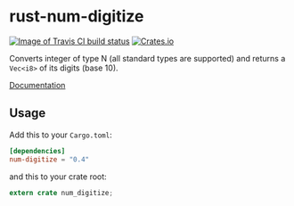 # rust-num-digitize
[![Image of Travis CI build status](https://travis-ci.org/lunemec/rust-num-digitize.svg?branch=master)](https://travis-ci.org/lunemec/rust-num-digitize)
[![Crates.io](https://img.shields.io/crates/v/num-digitize.svg)](https://crates.io/crates/num-digitize)

Converts integer of type N (all standard types are supported)
and returns a `Vec<i8>` of its digits (base 10).

[Documentation](https://lunemec.github.io/rust-num-digitize/)

## Usage

Add this to your `Cargo.toml`:

```toml
[dependencies]
num-digitize = "0.4"
```

and this to your crate root:

```rust
extern crate num_digitize;
```
